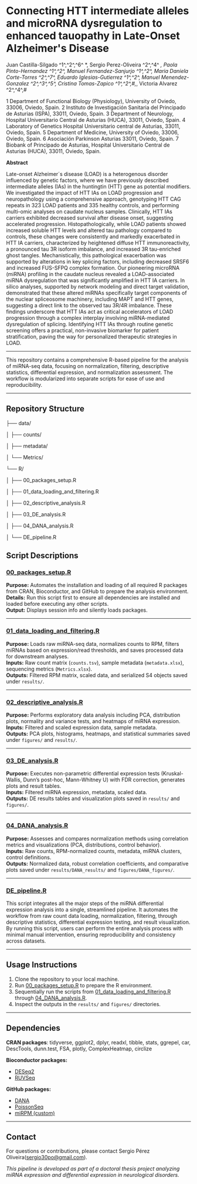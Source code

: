 # Connecting HTT intermediate alleles and microRNA dysregulation to enhanced tauopathy in Late-Onset Alzheimer's Disease

Juan Castilla-Silgado ^1^,^2^,^6^ *, Sergio Perez-Oliveira ^2^,^4^ *, Paola Pinto-Hernandez ^1^,^2^, Manuel Fernandez-Sanjurjo ^1^,^2^, Maria Daniela Corte-Torres ^2^,^7^, Eduardo Iglesias-Gutierrez ^1^,^2^, Manuel Menendez-Gonzalez ^2^,^3^,^5^, Cristina Tomas-Zapico ^1^,^2^,#,*, Victoria Alvarez ^2^,^4^,#

1 Department of Functional Biology (Physiology), University of Oviedo, 33006, Oviedo, Spain.
2 Instituto de Investigación Sanitaria del Principado de Asturias (ISPA), 33011, Oviedo, Spain.
3 Department of Neurology, Hospital Universitario Central de Asturias (HUCA), 33011, Oviedo, Spain. 
4 Laboratory of Genetics Hospital Universitario central de Asturias, 33011, Oviedo, Spain.
5 Department of Medicine, University of Oviedo, 33006, Oviedo, Spain.
6 Asociación Parkinson Asturias 33011, Oviedo, Spain.
7 Biobank of Principado de Asturias, Hospital Universitario Central de Asturias (HUCA), 33011, Oviedo, Spain.

**Abstract**

Late-onset Alzheimer´s disease (LOAD) is a heterogenous disorder influenced by genetic factors, where we have previously described intermediate alleles (IAs) in the huntingtin (HTT) gene as potential modifiers. We investigated the impact of HTT IAs on LOAD progression and neuropathology using a comprehensive approach, genotyping HTT CAG repeats in 323 LOAD patients and 335 healthy controls, and performing multi-omic analyses on caudate nucleus samples. Clinically, HTT IAs carriers exhibited decreased survival after disease onset, suggesting accelerated progression. Histopathologically, while LOAD patients showed increased soluble HTT levels and altered tau pathology compared to controls, these changes were consistently and markedly exacerbated in HTT IA carriers, characterized by heightened diffuse HTT immunoreactivity, a pronounced tau 3R isoform imbalance, and increased 3R tau-enriched ghost tangles. Mechanistically, this pathological exacerbation was supported by alterations in key splicing factors, including decreased SRSF6 and increased FUS-SFPQ complex formation. Our pioneering microRNA (miRNA) profiling in the caudate nucleus revealed a LOAD-associated miRNA dysregulation that was significantly amplified in HTT IA carriers. In silico analyses, supported by network modeling and direct target validation, demonstrated that these altered miRNAs specifically target components of the nuclear spliceosome machinery, including MAPT and HTT genes, suggesting a direct link to the observed tau 3R/4R imbalance. These findings underscore that HTT IAs act as critical accelerators of LOAD progression through a complex interplay involving miRNA-mediated dysregulation of splicing. Identifying HTT IAs through routine genetic screening offers a practical, non-invasive biomarker for patient stratification, paving the way for personalized therapeutic strategies in LOAD.

---

This repository contains a comprehensive R-based pipeline for the analysis of miRNA-seq data, focusing on normalization, filtering, descriptive statistics, differential expression, and normalization assessment. The workflow is modularized into separate scripts for ease of use and reproducibility.

---

## Repository Structure

├── data/  

│     ├── counts/

│     ├── metadata/

│     └── Metrics/

└── R/

│     ├── 00_packages_setup.R

│     ├── 01_data_loading_and_filtering.R

│     ├── 02_descriptive_analysis.R

│     ├── 03_DE_analysis.R

│     ├── 04_DANA_analysis.R
  
│     └── DE_pipeline.R



## Script Descriptions

### [00_packages_setup.R](R/00_packages_setup.R)
**Purpose:** Automates the installation and loading of all required R packages from CRAN, Bioconductor, and GitHub to prepare the analysis environment.  
**Details:** Run this script first to ensure all dependencies are installed and loaded before executing any other scripts.  
**Output:** Displays session info and silently loads packages.

---

### [01_data_loading_and_filtering.R](R/01_data_loading_and_filtering.R) 
**Purpose:** Loads raw miRNA-seq data, normalizes counts to RPM, filters miRNAs based on expression/read thresholds, and saves processed data for downstream analyses.  
**Inputs:** Raw count matrix (`counts.tsv`), sample metadata (`metadata.xlsx`), sequencing metrics (`Metrics.xlsx`).  
**Outputs:** Filtered RPM matrix, scaled data, and serialized S4 objects saved under `results/`.

---

### [02_descriptive_analysis.R](R/02_descriptive_analysis.R)  
**Purpose:** Performs exploratory data analysis including PCA, distribution plots, normality and variance tests, and heatmaps of miRNA expression.  
**Inputs:** Filtered and scaled expression data, sample metadata.  
**Outputs:** PCA plots, histograms, heatmaps, and statistical summaries saved under `figures/` and `results/`.

---

### [03_DE_analysis.R](R/03_DE_analysis.R)  
**Purpose:** Executes non-parametric differential expression tests (Kruskal-Wallis, Dunn’s post-hoc, Mann-Whitney U) with FDR correction, generates plots and result tables.  
**Inputs:** Filtered miRNA expression, metadata, scaled data.  
**Outputs:** DE results tables and visualization plots saved in `results/` and `figures/`.

---

### [04_DANA_analysis.R](R/04_DANA_analysis.R)  
**Purpose:** Assesses and compares normalization methods using correlation metrics and visualizations (PCA, distributions, control behavior).  
**Inputs:** Raw counts, RPM-normalized counts, metadata, miRNA clusters, control definitions.  
**Outputs:** Normalized data, robust correlation coefficients, and comparative plots saved under `results/DANA_results/` and `figures/DANA_figures/`.

---
### [DE_pipeline.R](R/DE_pipeline.R)  
This script integrates all the major steps of the miRNA differential expression analysis into a single, streamlined pipeline. It automates the workflow from raw count data loading, normalization, filtering, through descriptive statistics, differential expression testing, and result visualization. By running this script, users can perform the entire analysis process with minimal manual intervention, ensuring reproducibility and consistency across datasets.

---

## Usage Instructions

1. Clone the repository to your local machine.  
2. Run [00_packages_setup.R](R/00_packages_setup.R) to prepare the R environment.  
3. Sequentially run the scripts from  [01_data_loading_and_filtering.R](R/01_data_loading_and_filtering.R) through [04_DANA_analysis.R](R/04_DANA_analysis.R).  
4. Inspect the outputs in the `results/` and `figures/` directories.  

---

## Dependencies

  **CRAN packages**: tidyverse, ggplot2, dplyr, readxl, tibble, stats, ggrepel, car, DescTools, dunn.test, FSA, plotly, ComplexHeatmap, circlize

  **Bioconductor packages:**
  - [DESeq2](https://bioconductor.org/packages/release/bioc/html/DESeq2.html)  
  - [RUVSeq](https://bioconductor.org/packages/release/bioc/html/RUVSeq.html)
  
  **GitHub packages:**
  - [DANA](https://github.com/LXQin/DANA)  
  - [PoissonSeq](https://github.com/lsy1056/PoissonSeq)  
  - [miRPM (custom)](https://github.com/sergio30po/miRPM)  


---

## Contact

For questions or contributions, please contact Sergio Pérez Oliveira(sergio30po@gmail.com).


*This pipeline is developed as part of a doctoral thesis project analyzing miRNA expression and differential expression in neurological disorders.*

